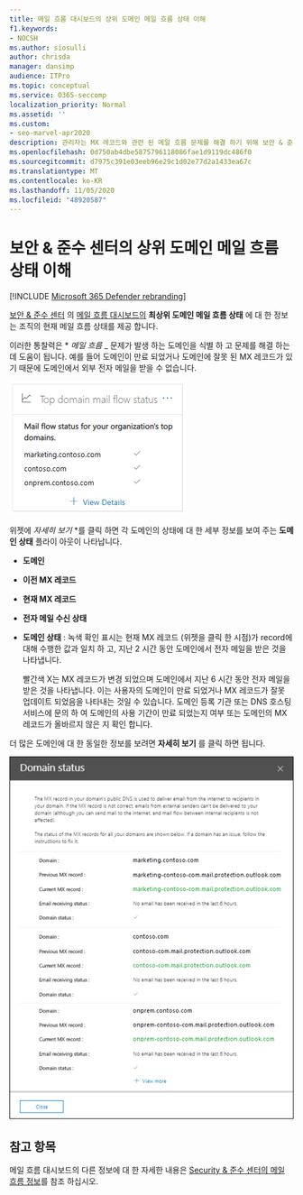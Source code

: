 ```yaml
---
title: 메일 흐름 대시보드의 상위 도메인 메일 흐름 상태 이해
f1.keywords:
- NOCSH
ms.author: siosulli
author: chrisda
manager: dansimp
audience: ITPro
ms.topic: conceptual
ms.service: O365-seccomp
localization_priority: Normal
ms.assetid: ''
ms.custom:
- seo-marvel-apr2020
description: 관리자는 MX 레코드와 관련 된 메일 흐름 문제를 해결 하기 위해 보안 & 준수 센터의 메일 흐름 대시보드에서 최상위 도메인 메일 흐름 상태 정보를 사용 하는 방법을 확인할 수 있습니다.
ms.openlocfilehash: 0d750ab4dbe5875796118086fae1d9119dc486f0
ms.sourcegitcommit: d7975c391e03eeb96e29c1d02e77d2a1433ea67c
ms.translationtype: MT
ms.contentlocale: ko-KR
ms.lasthandoff: 11/05/2020
ms.locfileid: "48920587"
---
```

# <a name="top-domain-mail-flow-status-insight-in-the-security--compliance-center"></a>보안 & 준수 센터의 상위 도메인 메일 흐름 상태 이해

[!INCLUDE [Microsoft 365 Defender rebranding](../includes/microsoft-defender-for-office.md)]


[보안 & 준수 센터](https://protection.office.com) 의 [메일 흐름 대시보드의](mail-flow-insights-v2.md) **최상위 도메인 메일 흐름 상태** 에 대 한 정보는 조직의 현재 메일 흐름 상태를 제공 합니다.

이러한 통찰력은 * *_메일 흐름_* _ 문제가 발생 하는 도메인을 식별 하 고 문제를 해결 하는 데 도움이 됩니다. 예를 들어 도메인이 만료 되었거나 도메인에 잘못 된 MX 레코드가 있기 때문에 도메인에서 외부 전자 메일을 받을 수 없습니다.

![보안 & 준수 센터의 메일 흐름 대시보드의 상위 도메인 흐름 상태 위젯](../../media/mfi-top-domain-mail-flow-status-widget.png)

위젯에 *자세히 보기* *를 클릭 하면 각 도메인의 상태에 대 한 세부 정보를 보여 주는 **도메인 상태** 플라이 아웃이 나타납니다.

- **도메인**
- **이전 MX 레코드**
- **현재 MX 레코드**
- **전자 메일 수신 상태**
- **도메인 상태** : 녹색 확인 표시는 현재 MX 레코드 (위젯을 클릭 한 시점)가 record에 대해 수행한 값과 일치 하 고, 지난 2 시간 동안 도메인에서 전자 메일을 받은 것을 나타냅니다.

  빨간색 X는 MX 레코드가 변경 되었으며 도메인에서 지난 6 시간 동안 전자 메일을 받은 것을 나타냅니다. 이는 사용자의 도메인이 만료 되었거나 MX 레코드가 잘못 업데이트 되었음을 나타내는 것일 수 있습니다. 도메인 등록 기관 또는 DNS 호스팅 서비스에 문의 하 여 도메인의 사용 기간이 만료 되었는지 여부 또는 도메인의 MX 레코드가 올바르지 않은 지 확인 합니다.

더 많은 도메인에 대 한 동일한 정보를 보려면 **자세히 보기** 를 클릭 하면 됩니다.

![상위 도메인 메일 흐름 상태 이해의 세부 정보 플라이 아웃](../../media/mfi-top-domain-mail-flow-status-view-details.png)

## <a name="see-also"></a>참고 항목

메일 흐름 대시보드의 다른 정보에 대 한 자세한 내용은 [Security & 준수 센터의 메일 흐름 정보](mail-flow-insights-v2.md)를 참조 하십시오.

